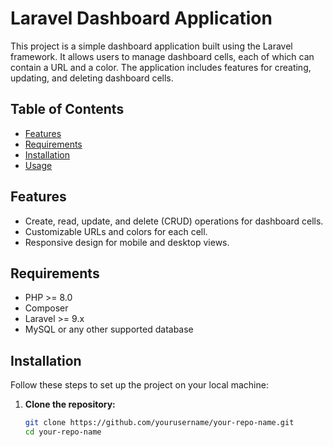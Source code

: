 # Laravel Dashboard Application

This project is a simple dashboard application built using the Laravel framework. It allows users to manage dashboard cells, each of which can contain a URL and a color. The application includes features for creating, updating, and deleting dashboard cells.

## Table of Contents

- [Features](#features)
- [Requirements](#requirements)
- [Installation](#installation)
- [Usage](#usage)

## Features

- Create, read, update, and delete (CRUD) operations for dashboard cells.
- Customizable URLs and colors for each cell.
- Responsive design for mobile and desktop views.

## Requirements

- PHP >= 8.0
- Composer
- Laravel >= 9.x
- MySQL or any other supported database

## Installation

Follow these steps to set up the project on your local machine:

1. **Clone the repository:**
   ```bash
   git clone https://github.com/yourusername/your-repo-name.git
   cd your-repo-name
